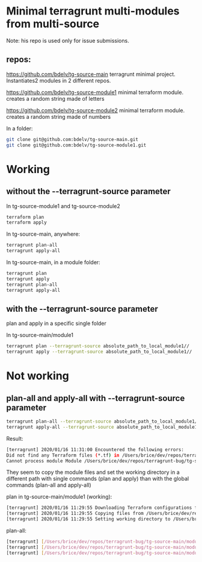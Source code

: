 # Minimal terragrunt multi-modules from multi-source

Note: his repo is used only for issue submissions.

## repos:

https://github.com/bdelv/tg-source-main
terragrunt minimal project. Instantiates2 modules in 2 different repos.

https://github.com/bdelv/tg-source-module1
minimal terraform module. creates a random string made of letters

https://github.com/bdelv/tg-source-module2
minimal terraform module. creates a random string made of numbers

In a folder:
```Bash
git clone git@github.com:bdelv/tg-source-main.git
git clone git@github.com:bdelv/tg-source-module1.git
```
# Working

## without the --terragrunt-source parameter 

In tg-source-module1 and tg-source-module2
```Bash
terraform plan
terraform apply
```

In tg-source-main, anywhere:
```Bash
terragrunt plan-all
terragrunt apply-all
```

In tg-source-main, in a module folder:
```Bash
terragrunt plan
terragrunt apply
terragrunt plan-all
terragrunt apply-all
```

## with the --terragrunt-source parameter 

plan and apply in a specific single folder

In tg-source-main/module1
```Bash
terragrunt plan --terragrunt-source absolute_path_to_local_module1//
terragrunt apply --terragrunt-source absolute_path_to_local_module1//
```

# Not working

## plan-all and apply-all with --terragrunt-source parameter

```Bash
terragrunt plan-all --terragrunt-source absolute_path_to_local_module1//
terragrunt apply-all --terragrunt-source absolute_path_to_local_module1//
```

Result:
```Bash
[terragrunt] 2020/01/16 11:31:00 Encountered the following errors:
Did not find any Terraform files (*.tf) in /Users/brice/dev/repos/terragrunt-bug/tg-source-main/module1/.terragrunt-cache/7rdUxUWymm90npCS62plRg8EUEI/2FVY947kVfZpASeTETWKtMpHQsA/tg-source-module1
Cannot process module Module /Users/brice/dev/repos/terragrunt-bug/tg-source-main/module2 (excluded: false, dependencies: [/Users/brice/dev/repos/terragrunt-bug/tg-source-main/module1]) because one of its dependencies, Module /Users/brice/dev/repos/terragrunt-bug/tg-source-main/module1 (excluded: false, dependencies: []), finished with an error: Did not find any Terraform files (*.tf) in /Users/brice/dev/repos/terragrunt-bug/tg-source-main/module1/.terragrunt-cache/7rdUxUWymm90npCS62plRg8EUEI/2FVY947kVfZpASeTETWKtMpHQsA/tg-source-module1
```

They seem to copy the module files and set the working directory in a different path with single commands (plan and apply) than with the global commands (plan-all and apply-all)

plan in tg-source-main/module1 (working):
```Bash
[terragrunt] 2020/01/16 11:29:55 Downloading Terraform configurations from file:///Users/brice/dev/repos/terragrunt-bug/tg-source-module1 into /Users/brice/dev/repos/terragrunt-bug/tg-source-main/module1/.terragrunt-cache/7rdUxUWymm90npCS62plRg8EUEI/2FVY947kVfZpASeTETWKtMpHQsA
[terragrunt] 2020/01/16 11:29:55 Copying files from /Users/brice/dev/repos/terragrunt-bug/tg-source-main/module1 into /Users/brice/dev/repos/terragrunt-bug/tg-source-main/module1/.terragrunt-cache/7rdUxUWymm90npCS62plRg8EUEI/2FVY947kVfZpASeTETWKtMpHQsA
[terragrunt] 2020/01/16 11:29:55 Setting working directory to /Users/brice/dev/repos/terragrunt-bug/tg-source-main/module1/.terragrunt-cache/7rdUxUWymm90npCS62plRg8EUEI/2FVY947kVfZpASeTETWKtMpHQsA
```

plan-all:
```Bash
[terragrunt] [/Users/brice/dev/repos/terragrunt-bug/tg-source-main/module1] 2020/01/16 11:24:29 Downloading Terraform configurations from file:///Users/brice/dev/repos/terragrunt-bug/tg-source-module1 into /Users/brice/dev/repos/terragrunt-bug/tg-source-main/module1/.terragrunt-cache/7rdUxUWymm90npCS62plRg8EUEI/2FVY947kVfZpASeTETWKtMpHQsA
[terragrunt] [/Users/brice/dev/repos/terragrunt-bug/tg-source-main/module1] 2020/01/16 11:31:00 Copying files from /Users/brice/dev/repos/terragrunt-bug/tg-source-main/module1 into /Users/brice/dev/repos/terragrunt-bug/tg-source-main/module1/.terragrunt-cache/7rdUxUWymm90npCS62plRg8EUEI/2FVY947kVfZpASeTETWKtMpHQsA/tg-source-module1
[terragrunt] [/Users/brice/dev/repos/terragrunt-bug/tg-source-main/module1] 2020/01/16 11:31:00 Setting working directory to /Users/brice/dev/repos/terragrunt-bug/tg-source-main/module1/.terragrunt-cache/7rdUxUWymm90npCS62plRg8EUEI/2FVY947kVfZpASeTETWKtMpHQsA/tg-source-module1
```
